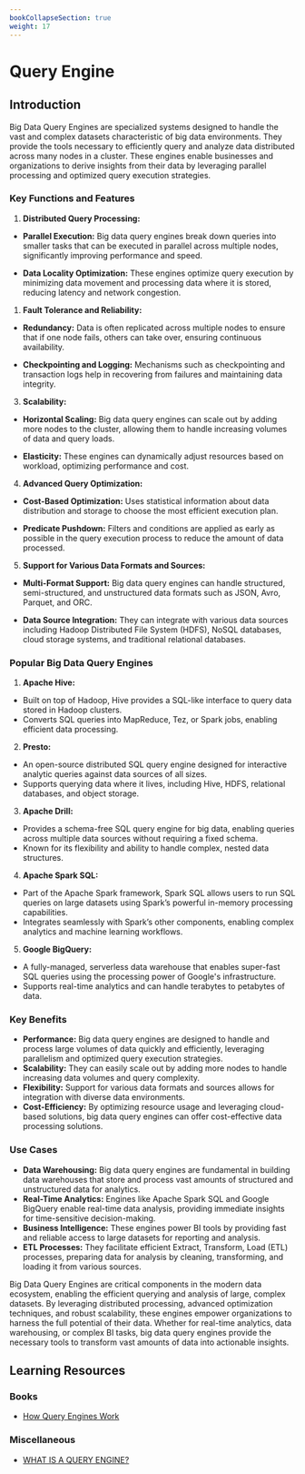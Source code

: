 ```yaml
---
bookCollapseSection: true
weight: 17
---
```


# Query Engine

## Introduction
Big Data Query Engines are specialized systems designed to handle the vast and complex datasets characteristic of big data environments. They provide the tools necessary to efficiently query and analyze data distributed across many nodes in a cluster. These engines enable businesses and organizations to derive insights from their data by leveraging parallel processing and optimized query execution strategies.

### Key Functions and Features

1. **Distributed Query Processing:**
   
- **Parallel Execution:** Big data query engines break down queries into smaller tasks that can be executed in parallel across multiple nodes, significantly improving performance and speed.

- **Data Locality Optimization:** These engines optimize query execution by minimizing data movement and processing data where it is stored, reducing latency and network congestion.

1. **Fault Tolerance and Reliability:**

- **Redundancy:** Data is often replicated across multiple nodes to ensure that if one node fails, others can take over, ensuring continuous availability.

- **Checkpointing and Logging:** Mechanisms such as checkpointing and transaction logs help in recovering from failures and maintaining data integrity.

3. **Scalability:**

- **Horizontal Scaling:** Big data query engines can scale out by adding more nodes to the cluster, allowing them to 
handle increasing volumes of data and query loads.

- **Elasticity:** These engines can dynamically adjust resources based on workload, optimizing performance and cost.

4. **Advanced Query Optimization:**

- **Cost-Based Optimization:** Uses statistical information about data distribution and storage to choose the most efficient execution plan.

- **Predicate Pushdown:** Filters and conditions are applied as early as possible in the query execution process to reduce the amount of data processed.

5. **Support for Various Data Formats and Sources:**

- **Multi-Format Support:** Big data query engines can handle structured, semi-structured, and unstructured data formats such as JSON, Avro, Parquet, and ORC.

- **Data Source Integration:** They can integrate with various data sources including Hadoop Distributed File System (HDFS), NoSQL databases, cloud storage systems, and traditional relational databases.

### Popular Big Data Query Engines

1. **Apache Hive:**

- Built on top of Hadoop, Hive provides a SQL-like interface to query data stored in Hadoop clusters.
- Converts SQL queries into MapReduce, Tez, or Spark jobs, enabling efficient data processing.

2. **Presto:**

- An open-source distributed SQL query engine designed for interactive analytic queries against data sources of all sizes.
- Supports querying data where it lives, including Hive, HDFS, relational databases, and object storage.


3. **Apache Drill:**

- Provides a schema-free SQL query engine for big data, enabling queries across multiple data sources without requiring a fixed schema.
- Known for its flexibility and ability to handle complex, nested data structures.

4. **Apache Spark SQL:**

- Part of the Apache Spark framework, Spark SQL allows users to run SQL queries on large datasets using Spark’s powerful in-memory processing capabilities.
- Integrates seamlessly with Spark’s other components, enabling complex analytics and machine learning workflows.

5. **Google BigQuery:**

- A fully-managed, serverless data warehouse that enables super-fast SQL queries using the processing power of Google's infrastructure.
- Supports real-time analytics and can handle terabytes to petabytes of data.


### Key Benefits

- **Performance:** Big data query engines are designed to handle and process large volumes of data quickly and efficiently, leveraging parallelism and optimized query execution strategies.
- **Scalability:** They can easily scale out by adding more nodes to handle increasing data volumes and query complexity.
- **Flexibility:** Support for various data formats and sources allows for integration with diverse data environments.
- **Cost-Efficiency:** By optimizing resource usage and leveraging cloud-based solutions, big data query engines can offer cost-effective data processing solutions.

### Use Cases
- **Data Warehousing:** Big data query engines are fundamental in building data warehouses that store and process vast amounts of structured and unstructured data for analytics.
- **Real-Time Analytics:** Engines like Apache Spark SQL and Google BigQuery enable real-time data analysis, providing immediate insights for time-sensitive decision-making.
- **Business Intelligence:** These engines power BI tools by providing fast and reliable access to large datasets for reporting and analysis.
- **ETL Processes:** They facilitate efficient Extract, Transform, Load (ETL) processes, preparing data for analysis by cleaning, transforming, and loading it from various sources.




Big Data Query Engines are critical components in the modern data ecosystem, enabling the efficient querying and analysis of large, complex datasets. By leveraging distributed processing, advanced optimization techniques, and robust scalability, these engines empower organizations to harness the full potential of their data. Whether for real-time analytics, data warehousing, or complex BI tasks, big data query engines provide the necessary tools to transform vast amounts of data into actionable insights.

## Learning Resources
### Books
- [How Query Engines Work](https://andygrove.io/how-query-engines-work/)

### Miscellaneous
- [WHAT IS A QUERY ENGINE?](https://www.alluxio.io/learn/presto/query/#:~:text=At%20a%20high%20level%2C%20a,answers%20for%20users%20or%20applications.)
